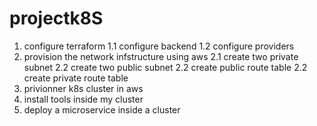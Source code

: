 # projectk8S
1. configure terraform
1.1 configure backend 
1.2 configure providers
2. provision the network  infstructure using aws 
2.1 create two private subnet
2.2 create two public subnet
2.2 create public route table
2.2 create private route table
3. privionner k8s cluster in aws 
4. install  tools inside my cluster
5. deploy a microservice inside a cluster


